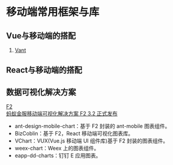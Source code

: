 # 移动端常用框架与库

## Vue与移动端的搭配
1. [Vant](https://youzan.github.io/vant/#/zh-CN/intro)

## React与移动端的搭配

## 数据可视化解决方案
[F2](https://github.com/antvis/f2)  
[蚂蚁金服移动端可视化解决方案 F2 3.2 正式发布](https://juejin.im/post/5b84e75ee51d4538a751f988)
- ant-design-mobile-chart：基于 F2 封装的 ant-mobile 图表组件。
- BizCoblin：基于 F2，React 移动端可视化图表库。
- VChart：VUX(Vue.js 移动端 UI 组件库)基于 F2 封装的图表组件。
- weex-chart：Weex 上的图表组件。
- eapp-dd-charts：钉钉 E 应用图表。
